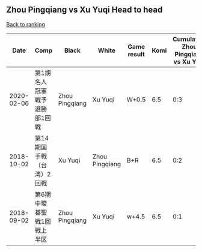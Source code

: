 ## Zhou Pingqiang vs Xu Yuqi Head to head

[Back to ranking](../../index.md)




| **Date** | **Comp** | **Black** | **White** | **Game result** | **Komi** | **Cumulative Zhou Pingqiang vs Xu Yuqi** | **Zhou Pingqiang streak** | **Xu Yuqi streak** | 
| --- | --- | --- | --- | --- | --- | --- | --- | --- |
| 2020-02-06 | 第1期名人冠軍戦予選勝部1回戦 | Zhou Pingqiang | Xu Yuqi | W+0.5 | 6.5 | 0:3 | 0 | 3 | 
| 2018-10-02 | 第14期国手戦（台湾）2回戦 | Xu Yuqi | Zhou Pingqiang | B+R | 6.5 | 0:2 | 0 | 2 | 
| 2018-09-02 | 第6期中環碁聖戦1回戦上半区 | Zhou Pingqiang | Xu Yuqi | w+4.5 | 6.5 | 0:1 | 0 | 1 |




